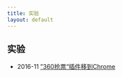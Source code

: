 ```yaml
---
title: 实验
layout: default
---
```




## 实验

- 2016-11 [”360抢票“插件移到Chrome](//github.com/xiaojunjie/12306)
